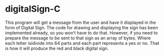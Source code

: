 # digitalSign-C

This program will get a message from the user and have it displayed in the form of Digital Sign.
The code for drawing and displaying the sign has been implemented already, so you won’t have to do that. 
However, if you need to prepare the message to be sent to that sign as an array of bytes. Where each letter
isidivide into 64 parts and each part represents a yes or no. That is how it will produce the red and 
black digital sign.
